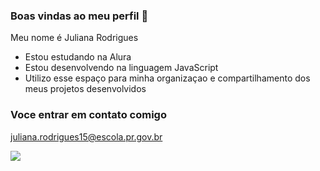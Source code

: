 ### Boas vindas ao meu perfil 💙

Meu nome é Juliana Rodrigues

- Estou estudando na Alura
- Estou desenvolvendo na linguagem JavaScript
- Utilizo esse espaço para minha organizaçao e compartilhamento dos meus projetos desenvolvidos

### Voce entrar em contato comigo

juliana.rodrigues15@escola.pr.gov.br

![](https://media.tenor.com/DxMIq9-tS5YAAAAC/milk-and-mocha-bear-couple.gif)

